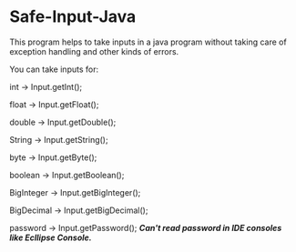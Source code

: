 # Safe-Input-Java
This program helps to take inputs in a java program without taking care of exception handling and other kinds of errors.

You can take inputs for:

int -> Input.getInt();

float -> Input.getFloat();

double -> Input.getDouble();

String -> Input.getString();

byte -> Input.getByte();

boolean -> Input.getBoolean();

BigInteger -> Input.getBigInteger();

BigDecimal -> Input.getBigDecimal();

password -> Input.getPassword();
            ***Can't read password in IDE consoles like Ecllipse Console.***
